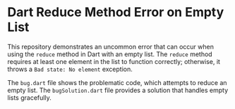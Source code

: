 # Dart Reduce Method Error on Empty List

This repository demonstrates an uncommon error that can occur when using the `reduce` method in Dart with an empty list.  The `reduce` method requires at least one element in the list to function correctly; otherwise, it throws a `Bad state: No element` exception.

The `bug.dart` file shows the problematic code, which attempts to reduce an empty list. The `bugSolution.dart` file provides a solution that handles empty lists gracefully.